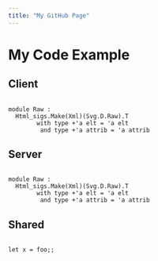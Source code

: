 ```yaml
---
title: "My GitHub Page"
---
```


<link rel="stylesheet" type="text/css" href="styles.css">

# My Code Example
	
## Client

<pre class="client"><code class="language-ocaml">
module Raw : 
  Html_sigs.Make(Xml)(Svg.D.Raw).T
        with type +'a elt = 'a elt
         and type +'a attrib = 'a attrib
</code></pre>

## Server

<pre class="server"><code class="language-ocaml">
module Raw : 
  Html_sigs.Make(Xml)(Svg.D.Raw).T
        with type +'a elt = 'a elt
         and type +'a attrib = 'a attrib
</code></pre>

## Shared

<pre class="shared"><code class="language-ocaml">
let x = foo;;
</code></pre>
